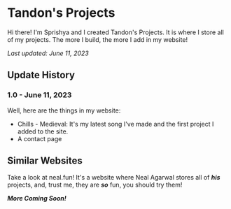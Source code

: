 # Tandon's Projects

Hi there! I'm Sprishya and I created Tandon's Projects. It is where I store all of my projects. The more I build, the more I add in my website!

_Last updated: June 11, 2023_

## Update History

### 1.0 - June 11, 2023

Well, here are the things in my website:

- Chills - Medieval: It's my latest song I've made and the first project I added to the site.
- A contact page

## Similar Websites

Take a look at neal.fun! It's a website where Neal Agarwal stores all of **_his_** projects, and, trust me, they are **_so_** fun, you should try them!

___More Coming Soon!___
